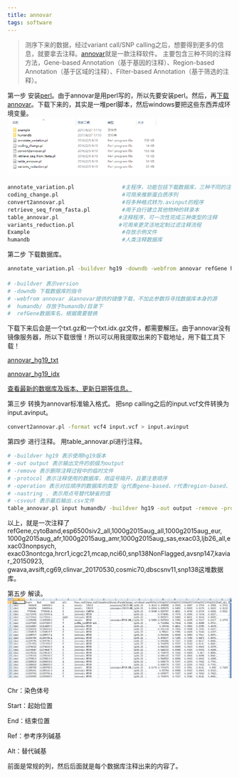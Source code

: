 ```yaml
---
title: annovar
tags: software
---
```

> 测序下来的数据，经过variant call/SNP calling之后，想要得到更多的信息，就要拿去注释。[annovar](http://annovar.openbioinformatics.org/en/latest/)就是一款注释软件。 主要包含三种不同的注释方法，Gene-based Annotation（基于基因的注释）、Region-based Annotation（基于区域的注释）、Filter-based Annotation（基于筛选的注释）。

第一步
安装[perl](https://www.perl.org/)。由于annovar是用perl写的，所以先要安装perl。然后，再[下载annovar](http://www.openbioinformatics.org/annovar/annovar_download_form.php)。下载下来的，其实是一堆perl脚本，然后windows要把这些东西弄成环境变量。
![annovar-content](https://github.com/pzweuj/pzweuj.github.io/raw/master/content/data/images/annovar-content.png)
```bash
annotate_variation.pl               #主程序，功能包括下载数据库，三种不同的注释 
coding_change.pl                    #可用来推断蛋白质序列
convert2annovar.pl                  #将多种格式转为.avinput的程序
retrieve_seq_from_fasta.pl          #用于自行建立其他物种的转录本
table_annovar.pl                   #注释程序，可一次性完成三种类型的注释
variants_reduction.pl              #可用来更灵活地定制过滤注释流程 
Example                             #存放示例文件 
humandb                             #人类注释数据库
```

第二步
下载数据库。
```bash
annotate_variation.pl -buildver hg19 -downdb -webfrom annovar refGene humandb/

# -buildver 表示version 
# -downdb 下载数据库的指令 
# -webfrom annovar 从annovar提供的镜像下载，不加此参数将寻找数据库本身的源 
#  humandb/ 存放于humandb/目录下
#  refGene数据库名，根据需要替换
```
下载下来后会是一个txt.gz和一个txt.idx.gz文件，都需要解压。由于annovar没有镜像服务器，所以下载很慢！所以可以用我提取出来的下载地址，用下载工具下载！

[annovar_hg19_txt](https://github.com/pzweuj/pzweuj.github.io/raw/master/content/data/annovar_hg19_txt.txt)

[annovar_hg19_idx](https://github.com/pzweuj/pzweuj.github.io/raw/master/content/data/annovar_hg19_idx.txt)

[查看最新的数据库及版本、更新日期等信息。](http://annovar.openbioinformatics.org/en/latest/user-guide/download/)

第三步
转换为annovar标准输入格式。
把snp calling之后的input.vcf文件转换为input.avinput。
```bash
convert2annovar.pl -format vcf4 input.vcf > input.avinput
```

第四步
进行注释。
用table_annovar.pl进行注释。
```bash
# -buildver hg19 表示使用hg19版本 
# -out output 表示输出文件的前缀为output
# -remove 表示删除注释过程中的临时文件 
# -protocol 表示注释使用的数据库，用逗号隔开，且要注意顺序 
# -operation 表示对应顺序的数据库的类型（g代表gene-based、r代表region-based、f代表filter-based），用逗号隔开，注意顺序 
# -nastring . 表示用点号替代缺省的值 
# -csvout 表示最后输出.csv文件
table_annovar.pl input humandb/ -buildver hg19 -out output -remove -protocol refGene,cytoBand,esp6500siv2_all,1000g2015aug_all,1000g2015aug_eur,1000g2015aug_afr,1000g2015aug_amr,1000g2015aug_sas,exac03,ljb26_all,exac03nonpsych,exac03nontcga,hrcr1,icgc21,mcap,nci60,snp138NonFlagged,avsnp147,kaviar_20150923,gwava,avsift,cg69,clinvar_20170530,cosmic70,dbscsnv11,snp138 -operation g,r,f,f,f,f,f,f,f,f,f,f,f,f,f,f,f,f,f,f,f,f,f,f,f,f -nastring . -thread 10 -otherinfo
```
以上，就是一次注释了refGene,cytoBand,esp6500siv2_all,1000g2015aug_all,1000g2015aug_eur,
1000g2015aug_afr,1000g2015aug_amr,1000g2015aug_sas,exac03,ljb26_all,exac03nonpsych,
exac03nontcga,hrcr1,icgc21,mcap,nci60,snp138NonFlagged,avsnp147,kaviar_20150923,
gwava,avsift,cg69,clinvar_20170530,cosmic70,dbscsnv11,snp138这堆数据库。

第五步
解读。
![annovar-example](https://github.com/pzweuj/pzweuj.github.io/raw/master/content/data/images/annovar-example.png)

Chr：染色体号        

Start：起始位置             

End：结束位置

Ref：参考序列碱基  

Alt：替代碱基                

前面是常规的列，然后后面就是每个数据库注释出来的内容了。

[^_^]:今天的分量。完成。

